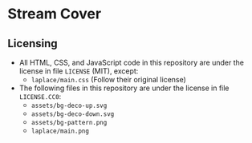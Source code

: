 # Stream Cover

## Licensing

- All HTML, CSS, and JavaScript code in this repository are under the license in file `LICENSE` (MIT), except:
  - `laplace/main.css` (Follow their original license)
- The following files in this repository are under the license in file `LICENSE.CC0`:
  - `assets/bg-deco-up.svg`
  - `assets/bg-deco-down.svg`
  - `assets/bg-pattern.png`
  - `laplace/main.png`
